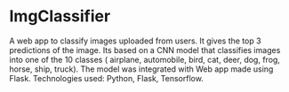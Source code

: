 # ImgClassifier
A web app to classify images uploaded from users. It gives the top 3 predictions of the image. 
Its based on a CNN model that classifies images into one of the 10 classes
( airplane, automobile, bird, cat, deer, dog, frog, horse, ship, truck).
The model was integrated with Web app made using Flask.
Technologies used: Python, Flask, Tensorflow.
